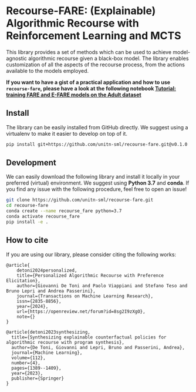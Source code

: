 # Recourse-FARE: (Explainable) Algorithmic Recourse with Reinforcement Learning and MCTS

This library provides a set of methods which can be used to achieve model-agnostic algorithmic recourse given a black-box model. The library enables customization of all the aspects of the recourse process, from the actions available to the models employed.

**If you want to have a gist of a practical application and how to use `recourse-fare`, please have a look at the following notebook [Tutorial: training FARE and E-FARE models on the Adult dataset](./recourse_fare/example/notebooks/train_fare_adult.ipynb)**

## Install

The library can be easily installed from GitHub directly. We suggest using a virtualenv to make it easier to develop on top of it.

```bash
pip install git+https://github.com/unitn-sml/recourse-fare.git@v0.1.0
```

## Development

We can easily download the following library and install it locally in your preferred (virtual) environment. We suggest using **Python 3.7** and **conda**. If you find any issue with the following procedure, feel free to open an issue!

```bash
git clone https://github.com/unitn-sml/recourse-fare.git
cd recourse-fare
conda create --name recourse_fare python=3.7
conda activate recourse_fare
pip install -e .
```

## How to cite

If you are using our library, please consider citing the following works:

```
@article{
    detoni2024personalized,
    title={Personalized Algorithmic Recourse with Preference Elicitation},
    author={Giovanni De Toni and Paolo Viappiani and Stefano Teso and Bruno Lepri and Andrea Passerini},
    journal={Transactions on Machine Learning Research},
    issn={2835-8856},
    year={2024},
    url={https://openreview.net/forum?id=8sg2I9zXgO},
    note={}
}

@article{detoni2023synthesizing,
  title={Synthesizing explainable counterfactual policies for algorithmic recourse with program synthesis},
  author={De Toni, Giovanni and Lepri, Bruno and Passerini, Andrea},
  journal={Machine Learning},
  volume={112},
  number={4},
  pages={1389--1409},
  year={2023},
  publisher={Springer}
}
```